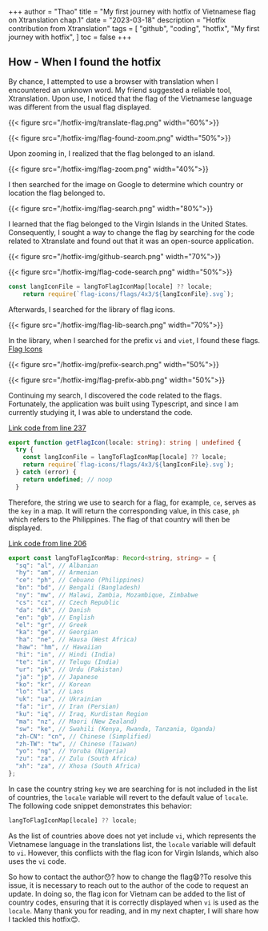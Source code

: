 +++
author = "Thao"
title = "My first journey with hotfix of Vietnamese flag on Xtranslation chap.1"
date = "2023-03-18"
description = "Hotfix contribution from Xtranslation"
tags = [
    "github",
    "coding",
    "hotfix",
    "My first journey with hotfix",
]
toc = false
+++

## How - When I found the hotfix
By chance, I attempted to use a browser with translation when I encountered an unknown word. My friend suggested a reliable tool, Xtranslation. Upon use, I noticed that the flag of the Vietnamese language was different from the usual flag displayed. 

{{< figure src="/hotfix-img/translate-flag.png" width="60%">}}

{{< figure src="/hotfix-img/flag-found-zoom.png" width="50%">}}

Upon zooming in, I realized that the flag belonged to an island.

{{< figure src="/hotfix-img/flag-zoom.png" width="40%">}}

I then searched for the image on Google to determine which country or location the flag belonged to.

{{< figure src="/hotfix-img/flag-search.png" width="80%">}}

I learned that the flag belonged to the Virgin Islands in the United States. Consequently, I sought a way to change the flag by searching for the code related to Xtranslate and found out that it was an open-source application.

{{< figure src="/hotfix-img/github-search.png" width="70%">}}

{{< figure src="/hotfix-img/flag-code-search.png" width="50%">}}

```ts
const langIconFile = langToFlagIconMap[locale] ?? locale;
    return require(`flag-icons/flags/4x3/${langIconFile}.svg`);
```

Afterwards, I searched for the library of flag icons.

{{< figure src="/hotfix-img/flag-lib-search.png" width="70%">}}

In the library, when I searched for the prefix `vi` and `viet`, I found these flags.
[Flag Icons](https://flagicons.lipis.dev/)

{{< figure src="/hotfix-img/prefix-search.png" width="50%">}}

{{< figure src="/hotfix-img/flag-prefix-abb.png" width="50%">}}

Continuing my search, I discovered the code related to the flags. Fortunately, the application was built using Typescript, and since I am currently studying it, I was able to understand the code. 

[Link code from line 237](https://github.com/ixrock/XTranslate/blob/4ad4b0927417234ca3aa19b7e04a8a4e6378b512/src/components/select-language/select-language.tsx#L237)

```ts
export function getFlagIcon(locale: string): string | undefined {
  try {
    const langIconFile = langToFlagIconMap[locale] ?? locale;
    return require(`flag-icons/flags/4x3/${langIconFile}.svg`);
  } catch (error) {
    return undefined; // noop
  }
```

Therefore, the string we use to search for a flag, for example, `ce`, serves as the `key` in a map. It will return the corresponding value, in this case, `ph` which refers to the Philippines. The flag of that country will then be displayed. 

[Link code from line 206](https://github.com/ixrock/XTranslate/blob/4ad4b0927417234ca3aa19b7e04a8a4e6378b512/src/components/select-language/select-language.tsx#L206)

```ts
export const langToFlagIconMap: Record<string, string> = {
  "sq": "al", // Albanian
  "hy": "am", // Armenian
  "ce": "ph", // Cebuano (Philippines)
  "bn": "bd", // Bengali (Bangladesh)
  "ny": "mw", // Malawi, Zambia, Mozambique, Zimbabwe
  "cs": "cz", // Czech Republic
  "da": "dk", // Danish
  "en": "gb", // English
  "el": "gr", // Greek
  "ka": "ge", // Georgian
  "ha": "ne", // Hausa (West Africa)
  "haw": "hm", // Hawaiian
  "hi": "in", // Hindi (India)
  "te": "in", // Telugu (India)
  "ur": "pk", // Urdu (Pakistan)
  "ja": "jp", // Japanese
  "ko": "kr", // Korean
  "lo": "la", // Laos
  "uk": "ua", // Ukrainian
  "fa": "ir", // Iran (Persian)
  "ku": "iq", // Iraq, Kurdistan Region
  "ma": "nz", // Maori (New Zealand)
  "sw": "ke", // Swahili (Kenya, Rwanda, Tanzania, Uganda)
  "zh-CN": "cn", // Chinese (Simplified)
  "zh-TW": "tw", // Chinese (Taiwan)
  "yo": "ng", // Yoruba (Nigeria)
  "zu": "za", // Zulu (South Africa)
  "xh": "za", // Xhosa (South Africa)
};
```

In case the country string `key` we are searching for is not included in the list of countries, the `locale` variable will revert to the default value of `locale`. The following code snippet demonstrates this behavior:

```ts
langToFlagIconMap[locale] ?? locale;
```

As the list of countries above does not yet include `vi`, which represents the Vietnamese language in the translations list, the `locale` variable will default to `vi`. However, this conflicts with the flag icon for Virgin Islands, which also uses the `vi` code.

So how to contact the author:hushed:? how to change the flag:anguished:?To resolve this issue, it is necessary to reach out to the author of the code to request an update. In doing so, the flag icon for Vietnam can be added to the list of country codes, ensuring that it is correctly displayed when `vi` is used as the `locale`. 
Many thank you for reading, and in my next chapter, I will share how I tackled this hotfix:blush:.


